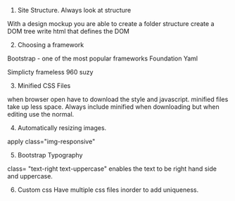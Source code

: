 
1. Site Structure. 
Always look at structure

With a design mockup you are able to 
create a folder structure 
create a DOM tree 
write html that defines the DOM

2. Choosing a framework 

Bootstrap - one of the most popular frameworks 
Foundation
Yaml

Simplicty 
frameless
960
suzy

3. Minified CSS Files

when browser open have to download the style and javascript. 
minified files take up less space. 
Always include minified when downloading but when editing use the normal. 

4. Automatically resizing images. 

apply class="img-responsive" 

5. Bootstrap Typography

class= "text-right text-uppercase"
enables the text to be right hand side and uppercase. 

6. Custom css
Have multiple css files inorder to add uniqueness.
